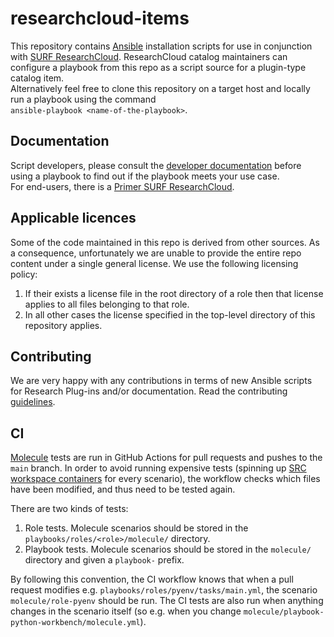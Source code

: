 # researchcloud-items
This repository contains [Ansible](https://docs.ansible.com) installation scripts for use in conjunction with [SURF ResearchCloud](https://portal.live.surfresearchcloud.nl). ResearchCloud catalog maintainers can configure a playbook from this repo as a script source for a plugin-type catalog item.  
Alternatively feel free to clone this repository on a target host and locally run a playbook using the command  
`ansible-playbook <name-of-the-playbook>`. 

## Documentation
Script developers, please consult the [developer documentation](docs/index.md) before using a playbook 
to find out if the playbook meets your use case.  
For end-users, there is a [Primer SURF ResearchCloud](docs/primer-for-users.md).

## Applicable licences
Some of the code maintained in this repo is derived from other sources. As a consequence, unfortunately we are unable to provide the entire repo content under a single general license. We use the following licensing policy:
1) If their exists a license file in the root directory of a role then that license applies to all files belonging to that role. 
2) In all other cases the license specified in the top-level directory of this repository applies. 

## Contributing
We are very happy with any contributions in terms of new Ansible scripts for Research Plug-ins and/or documentation. Read the contributing [guidelines](./CONTRIBUTING.md).

## CI

[Molecule](https://ansible.readthedocs.io/projects/molecule/) tests are run in GitHub Actions for pull requests and pushes to the `main` branch. In order to avoid running expensive tests (spinning up [SRC workspace containers](https://github.com/UtrechtUniversity/SRC-test-workspace) for every scenario), the workflow checks which files have been modified, and thus need to be tested again.

There are two kinds of tests:

1. Role tests. Molecule scenarios should be stored in the `playbooks/roles/<role>/molecule/` directory.
1. Playbook tests. Molecule scenarios should be stored in the `molecule/` directory and given a `playbook-` prefix.

By following this convention, the CI workflow knows that when a pull request modifies e.g. `playbooks/roles/pyenv/tasks/main.yml`, the scenario `molecule/role-pyenv` should be run. The CI tests are also run when anything changes in the scenario itself (so e.g. when you change `molecule/playbook-python-workbench/molecule.yml`).